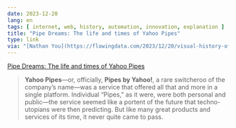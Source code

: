 ```yaml
---
date: 2023-12-20
lang: en
tags: [ internet, web, history, automation, innovation, explanation ]
title: "Pipe Dreams: The life and times of Yahoo Pipes"
type: link
via: "[Nathan You](https://flowingdata.com/2023/12/20/visual-history-of-yahoo-pipes/)"
---
```


[Pipe Dreams: The life and times of Yahoo Pipes](https://retool.com/pipes)

> **Yahoo Pipes**—or, officially, **Pipes by Yahoo!**, a rare switcheroo of the company’s name—was a service that offered all that and more in a single platform. Individual “Pipes,” as it were, were both personal and public—the service seemed like a portent of the future that techno-utopians were then predicting. But like many great products and services of its time, it never quite came to pass.
